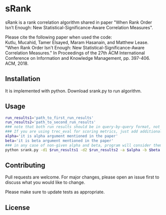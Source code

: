 # sRank

sRank is a rank correlation algorithm shared in paper "When Rank Order Isn’t Enough: New Statistical-Significance-Aware Correlation Measures".

Please cite the following paper when used the code:\
Kutlu, Mucahid, Tamer Elsayed, Maram Hasanain, and Matthew Lease. "When Rank Order Isn't Enough: New Statistical-Significance-Aware Correlation Measures." In Proceedings of the 27th ACM International Conference on Information and Knowledge Management, pp. 397-406. ACM, 2018.


## Installation

It is implemented with python. Download srank.py to run algorithm.

## Usage

```bash
run_results1='path_to_first_run_results'
run_results2='path_to_second_run_results'
### note that both run results should be in query-by-query format, not only mean scores.
### If you are using trec_eval for scoring metrics, just add additional -q to your command line.
alpha='it is alpha argument mentioned in the paper'
beta='it is beta argument mentioned in the paper'
### in any case of non-given alpha and beta, program will consider them as zero.
python srank.py -d1 $run_results1 -d2 $run_results2 -a $alpha -b $beta
```

## Contributing
Pull requests are welcome. For major changes, please open an issue first to discuss what you would like to change.

Please make sure to update tests as appropriate.

## License
